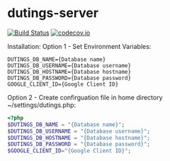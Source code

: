 # dutings-server
[![Build Status](https://travis-ci.org/amorr037/dutings-server.svg?branch=master)](https://travis-ci.org/amorr037/dutings-server)
[![codecov.io](https://codecov.io/github/amorr037/dutings-server/coverage.svg?branch=master)](https://codecov.io/github/amorr037/dutings-server?branch=master)

Installation:
Option 1 - Set Environment Variables:
```
DUTINGS_DB_NAME={Database name}
DUTINGS_DB_USERNAME={Database username}
DUTINGS_DB_HOSTNAME={Database hostname}
DUTINGS_DB_PASSWORD={Database password}
GOOGLE_CLIENT_ID={Google Client ID}
```

Option 2 - Create confirguation file in home directory ~/settings/dutings.php:
```php
<?php
$DUTINGS_DB_NAME = "{Database name}";
$DUTINGS_DB_USERNAME = "{Database username}";
$DUTINGS_DB_HOSTNAME = "{Database hostname}";
$DUTINGS_DB_PASSWORD = "{Database password}";
$GOOGLE_CLIENT_ID="{Google Client ID}";
```